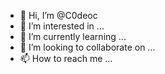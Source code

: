 - 👋 Hi, I’m @C0deoc
- 👀 I’m interested in ...
- 🌱 I’m currently learning ...
- 💞️ I’m looking to collaborate on ...
- 📫 How to reach me ...

<!---
C0deoc/C0deoc is a ✨ special ✨ repository because its `README.md` (this file) appears on your GitHub profile.
You can click the Preview link to take a look at your changes.
--->
